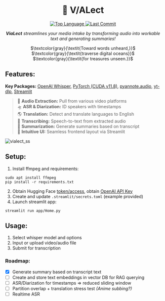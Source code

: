 <h1 align="center">👾 V/ALect</h1>

<div align="center">
    <a href="https://github.com/imgta/vialect/search?l=python" target="_blank">
        <img src="https://img.shields.io/github/languages/top/imgta/vialect" alt="Top Language"/>
    </a>
        <a href="https://github.com/imgta/vialect/commits/main" target="_blank">
        <img src="https://img.shields.io/github/last-commit/imgta/vialect" alt="Last Commit"/>
    </a>
</div>
<p align="center"><strong><em>ViaLect</strong> streamlines your media intake by transforming audio into workable text and generating summaries!</em></p>
<div align="center">
    
$`\textcolor{gray}{\textit{Toward words unheard,}}`$<br>
$`\textcolor{gray}{\textit{traverse digital oceans}}`$<br>
$`\textcolor{gray}{\textit{for treasures unseen.}}`$

</div>

## Features:
**Key Packages:**  [OpenAI Whisper](https://github.com/openai/whisper), [PyTorch (CUDA v11.8)](https://pytorch.org/get-started/locally/), [pyannote.audio](https://github.com/pyannote/pyannote-audio), [yt-dlp](https://github.com/yt-dlp/yt-dlp), [Streamlit](https://github.com/streamlit/streamlit)

>📡 **Audio Extraction:** Pull from various video platforms  
🛸 **ASR & Diarization:** ID speakers with timestamps  
🌎 **Translation:** Detect and translate languages to English  
🤖 **Transcribing:** Speech-to-text from extracted audio  
💬 **Summarization:** Generate summaries based on transcript  
🚀 **Intuitive UI:** Seamless frontend layout via Streamlit

![vialect_ss](https://github.com/imgta/vialect/assets/126015138/bed7b8c4-2994-4a2f-82e4-ee2636194d22)

## Setup:
1. Install ffmpeg and requirements:
```console
sudo apt install ffmpeg
pip install -r requirements.txt
```
2. Obtain Hugging Face [token/access](https://huggingface.co/pyannote/speaker-diarization-3.1), obtain [OpenAI API Key](https://platform.openai.com/api-keys)
3. Create and update `.streamlit/secrets.toml` (example provided)
4. Launch streamlit app:
```console
streamlit run app/Home.py
```

## Usage:
1. Select whisper model and options
2. Input or upload video/audio file
3. Submit for transcription

### Roadmap:
- [x] Generate summary based on transcript text
- [ ] Create and store text embeddings in vector DB for RAG querying
- [ ] ASR/Diarization for timestamps => reduced sliding window
- [ ] Partition overlap + translation stress test _(Anime subbing?)_
- [ ] Realtime ASR
